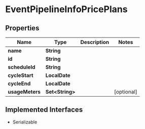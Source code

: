 

# EventPipelineInfoPricePlans


## Properties

| Name | Type | Description | Notes |
|------------ | ------------- | ------------- | -------------|
|**name** | **String** |  |  |
|**id** | **String** |  |  |
|**scheduleId** | **String** |  |  |
|**cycleStart** | **LocalDate** |  |  |
|**cycleEnd** | **LocalDate** |  |  |
|**usageMeters** | **Set&lt;String&gt;** |  |  [optional] |


## Implemented Interfaces

* Serializable


